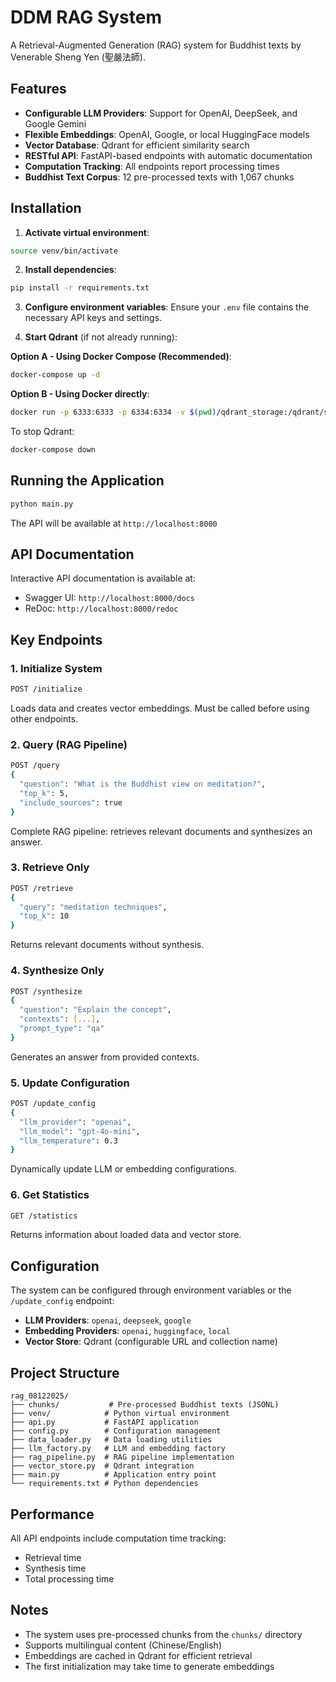 # DDM RAG System

A Retrieval-Augmented Generation (RAG) system for Buddhist texts by Venerable Sheng Yen (聖嚴法師).

## Features

- **Configurable LLM Providers**: Support for OpenAI, DeepSeek, and Google Gemini
- **Flexible Embeddings**: OpenAI, Google, or local HuggingFace models
- **Vector Database**: Qdrant for efficient similarity search
- **RESTful API**: FastAPI-based endpoints with automatic documentation
- **Computation Tracking**: All endpoints report processing times
- **Buddhist Text Corpus**: 12 pre-processed texts with 1,067 chunks

## Installation

1. **Activate virtual environment**:
```bash
source venv/bin/activate
```

2. **Install dependencies**:
```bash
pip install -r requirements.txt
```

3. **Configure environment variables**:
Ensure your `.env` file contains the necessary API keys and settings.

4. **Start Qdrant** (if not already running):

**Option A - Using Docker Compose (Recommended)**:
```bash
docker-compose up -d
```

**Option B - Using Docker directly**:
```bash
docker run -p 6333:6333 -p 6334:6334 -v $(pwd)/qdrant_storage:/qdrant/storage qdrant/qdrant
```

To stop Qdrant:
```bash
docker-compose down
```

## Running the Application

```bash
python main.py
```

The API will be available at `http://localhost:8000`

## API Documentation

Interactive API documentation is available at:
- Swagger UI: `http://localhost:8000/docs`
- ReDoc: `http://localhost:8000/redoc`

## Key Endpoints

### 1. Initialize System
```bash
POST /initialize
```
Loads data and creates vector embeddings. Must be called before using other endpoints.

### 2. Query (RAG Pipeline)
```bash
POST /query
{
  "question": "What is the Buddhist view on meditation?",
  "top_k": 5,
  "include_sources": true
}
```
Complete RAG pipeline: retrieves relevant documents and synthesizes an answer.

### 3. Retrieve Only
```bash
POST /retrieve
{
  "query": "meditation techniques",
  "top_k": 10
}
```
Returns relevant documents without synthesis.

### 4. Synthesize Only
```bash
POST /synthesize
{
  "question": "Explain the concept",
  "contexts": [...],
  "prompt_type": "qa"
}
```
Generates an answer from provided contexts.

### 5. Update Configuration
```bash
POST /update_config
{
  "llm_provider": "openai",
  "llm_model": "gpt-4o-mini",
  "llm_temperature": 0.3
}
```
Dynamically update LLM or embedding configurations.

### 6. Get Statistics
```bash
GET /statistics
```
Returns information about loaded data and vector store.

## Configuration

The system can be configured through environment variables or the `/update_config` endpoint:

- **LLM Providers**: `openai`, `deepseek`, `google`
- **Embedding Providers**: `openai`, `huggingface`, `local`
- **Vector Store**: Qdrant (configurable URL and collection name)

## Project Structure

```
rag_08122025/
├── chunks/           # Pre-processed Buddhist texts (JSONL)
├── venv/            # Python virtual environment
├── api.py           # FastAPI application
├── config.py        # Configuration management
├── data_loader.py   # Data loading utilities
├── llm_factory.py   # LLM and embedding factory
├── rag_pipeline.py  # RAG pipeline implementation
├── vector_store.py  # Qdrant integration
├── main.py          # Application entry point
└── requirements.txt # Python dependencies
```

## Performance

All API endpoints include computation time tracking:
- Retrieval time
- Synthesis time
- Total processing time

## Notes

- The system uses pre-processed chunks from the `chunks/` directory
- Supports multilingual content (Chinese/English)
- Embeddings are cached in Qdrant for efficient retrieval
- The first initialization may take time to generate embeddings